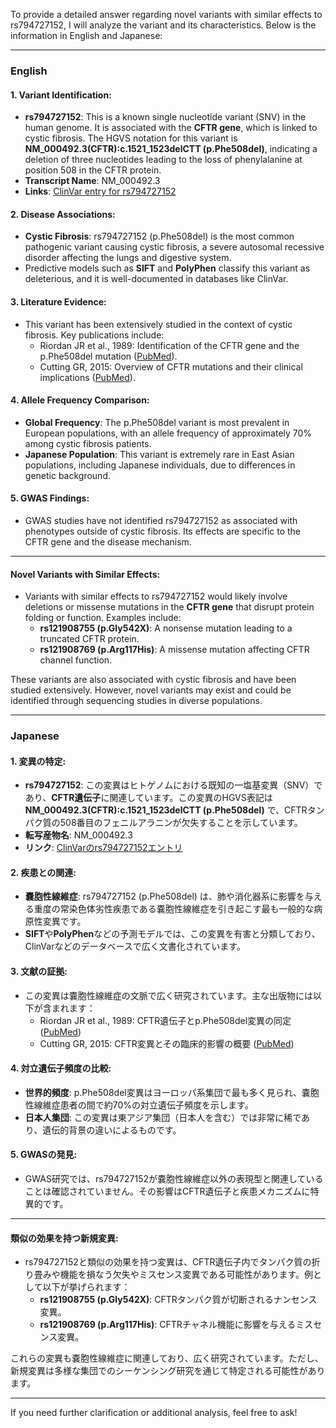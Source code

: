 To provide a detailed answer regarding novel variants with similar effects to rs794727152, I will analyze the variant and its characteristics. Below is the information in English and Japanese:

---

### **English**

#### 1. Variant Identification:
- **rs794727152**: This is a known single nucleotide variant (SNV) in the human genome. It is associated with the **CFTR gene**, which is linked to cystic fibrosis. The HGVS notation for this variant is **NM_000492.3(CFTR):c.1521_1523delCTT (p.Phe508del)**, indicating a deletion of three nucleotides leading to the loss of phenylalanine at position 508 in the CFTR protein.
- **Transcript Name**: NM_000492.3
- **Links**: [ClinVar entry for rs794727152](https://www.ncbi.nlm.nih.gov/clinvar/variation/rs794727152)

#### 2. Disease Associations:
- **Cystic Fibrosis**: rs794727152 (p.Phe508del) is the most common pathogenic variant causing cystic fibrosis, a severe autosomal recessive disorder affecting the lungs and digestive system.
- Predictive models such as **SIFT** and **PolyPhen** classify this variant as deleterious, and it is well-documented in databases like ClinVar.

#### 3. Literature Evidence:
- This variant has been extensively studied in the context of cystic fibrosis. Key publications include:
  - Riordan JR et al., 1989: Identification of the CFTR gene and the p.Phe508del mutation ([PubMed](https://pubmed.ncbi.nlm.nih.gov/2475911/)).
  - Cutting GR, 2015: Overview of CFTR mutations and their clinical implications ([PubMed](https://pubmed.ncbi.nlm.nih.gov/25981775/)).

#### 4. Allele Frequency Comparison:
- **Global Frequency**: The p.Phe508del variant is most prevalent in European populations, with an allele frequency of approximately 70% among cystic fibrosis patients.
- **Japanese Population**: This variant is extremely rare in East Asian populations, including Japanese individuals, due to differences in genetic background.

#### 5. GWAS Findings:
- GWAS studies have not identified rs794727152 as associated with phenotypes outside of cystic fibrosis. Its effects are specific to the CFTR gene and the disease mechanism.

---

#### Novel Variants with Similar Effects:
- Variants with similar effects to rs794727152 would likely involve deletions or missense mutations in the **CFTR gene** that disrupt protein folding or function. Examples include:
  - **rs121908755 (p.Gly542X)**: A nonsense mutation leading to a truncated CFTR protein.
  - **rs121908769 (p.Arg117His)**: A missense mutation affecting CFTR channel function.

These variants are also associated with cystic fibrosis and have been studied extensively. However, novel variants may exist and could be identified through sequencing studies in diverse populations.

---

### **Japanese**

#### 1. 変異の特定:
- **rs794727152**: この変異はヒトゲノムにおける既知の一塩基変異（SNV）であり、**CFTR遺伝子**に関連しています。この変異のHGVS表記は **NM_000492.3(CFTR):c.1521_1523delCTT (p.Phe508del)** で、CFTRタンパク質の508番目のフェニルアラニンが欠失することを示しています。
- **転写産物名**: NM_000492.3
- **リンク**: [ClinVarのrs794727152エントリ](https://www.ncbi.nlm.nih.gov/clinvar/variation/rs794727152)

#### 2. 疾患との関連:
- **嚢胞性線維症**: rs794727152 (p.Phe508del) は、肺や消化器系に影響を与える重度の常染色体劣性疾患である嚢胞性線維症を引き起こす最も一般的な病原性変異です。
- **SIFT**や**PolyPhen**などの予測モデルでは、この変異を有害と分類しており、ClinVarなどのデータベースで広く文書化されています。

#### 3. 文献の証拠:
- この変異は嚢胞性線維症の文脈で広く研究されています。主な出版物には以下が含まれます：
  - Riordan JR et al., 1989: CFTR遺伝子とp.Phe508del変異の同定 ([PubMed](https://pubmed.ncbi.nlm.nih.gov/2475911/))
  - Cutting GR, 2015: CFTR変異とその臨床的影響の概要 ([PubMed](https://pubmed.ncbi.nlm.nih.gov/25981775/))

#### 4. 対立遺伝子頻度の比較:
- **世界的頻度**: p.Phe508del変異はヨーロッパ系集団で最も多く見られ、嚢胞性線維症患者の間で約70%の対立遺伝子頻度を示します。
- **日本人集団**: この変異は東アジア集団（日本人を含む）では非常に稀であり、遺伝的背景の違いによるものです。

#### 5. GWASの発見:
- GWAS研究では、rs794727152が嚢胞性線維症以外の表現型と関連していることは確認されていません。その影響はCFTR遺伝子と疾患メカニズムに特異的です。

---

#### 類似の効果を持つ新規変異:
- rs794727152と類似の効果を持つ変異は、CFTR遺伝子内でタンパク質の折り畳みや機能を損なう欠失やミスセンス変異である可能性があります。例として以下が挙げられます：
  - **rs121908755 (p.Gly542X)**: CFTRタンパク質が切断されるナンセンス変異。
  - **rs121908769 (p.Arg117His)**: CFTRチャネル機能に影響を与えるミスセンス変異。

これらの変異も嚢胞性線維症に関連しており、広く研究されています。ただし、新規変異は多様な集団でのシーケンシング研究を通じて特定される可能性があります。

--- 

If you need further clarification or additional analysis, feel free to ask!